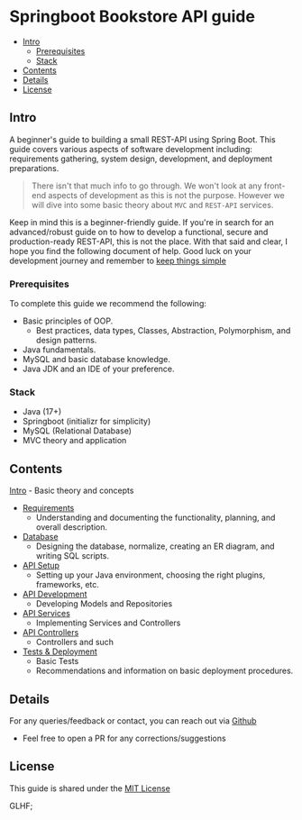 # Springboot Bookstore API guide

<!--toc:start-->

- [Intro](#intro)
  - [Prerequisites](#prerequisites)
  - [Stack](#stack)
- [Contents](#contents)
- [Details](#details)
- [License](#license)

<!--toc:end-->

## Intro

A beginner's guide to building a small REST-API using Spring Boot.
This guide covers various aspects of software development including:
requirements gathering, system design, development, and deployment preparations.

> There isn't that much info to go through.
> We won't look at any front-end aspects of development as this is not the purpose.
> However we will dive into some basic theory about `MVC` and `REST-API` services.

Keep in mind this is a beginner-friendly guide.
If you're in search for an advanced/robust guide on to how to develop a functional,
secure and production-ready REST-API, this is not the place.
With that said and clear, I hope you find the following document of help.
Good luck on your development journey and remember to
[keep things simple](https://www.freecodecamp.org/news/keep-it-simple-stupid-how-to-use-the-kiss-principle-in-design/)

### Prerequisites

To complete this guide we recommend the following:

- Basic principles of OOP.
  - Best practices, data types, Classes, Abstraction, Polymorphism, and design patterns.
- Java fundamentals.
- MySQL and basic database knowledge.
- Java JDK and an IDE of your preference.

### Stack

- Java (17+)
- Springboot (initializr for simplicity)
- MySQL (Relational Database)
- MVC theory and application

## Contents

[Intro](./Intro.md) - Basic theory and concepts

- [Requirements](./Part1.md)
  - Understanding and documenting the functionality, planning, and overall description.
- [Database](./Part2.md)
  - Designing the database, normalize, creating an ER diagram, and writing SQL scripts.
- [API Setup](./Part3.md)
  - Setting up your Java environment, choosing the right plugins, frameworks, etc.
- [API Development](./Part4.md)
  - Developing Models and Repositories
- [API Services](./Part5.md)
  - Implementing Services and Controllers
- [API Controllers](./Part6.md)
  - Controllers and such
- [Tests & Deployment](./Part7.md)
  - Basic Tests
  - Recommendations and information on basic deployment procedures.

## Details

For any queries/feedback or contact, you can reach out via [Github](https://github.com/KeaCluster)

- Feel free to open a PR for any corrections/suggestions

## License

This guide is shared under the [MIT License](./LICENSE.md)

GLHF;
